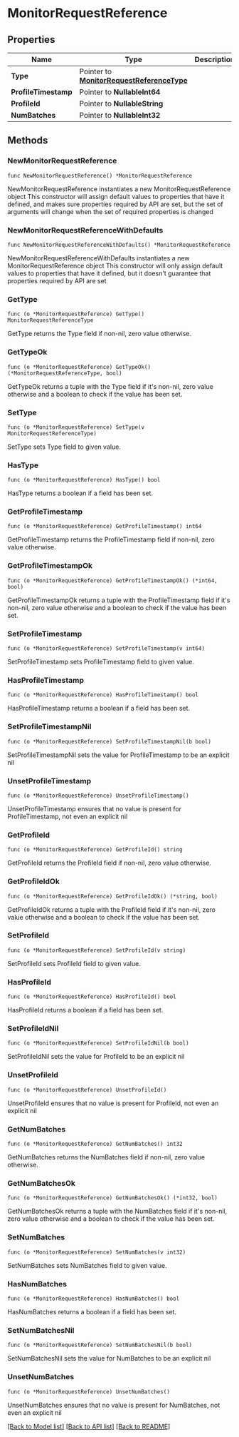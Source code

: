 # MonitorRequestReference

## Properties

Name | Type | Description | Notes
------------ | ------------- | ------------- | -------------
**Type** | Pointer to [**MonitorRequestReferenceType**](MonitorRequestReferenceType.md) |  | [optional] 
**ProfileTimestamp** | Pointer to **NullableInt64** |  | [optional] 
**ProfileId** | Pointer to **NullableString** |  | [optional] 
**NumBatches** | Pointer to **NullableInt32** |  | [optional] 

## Methods

### NewMonitorRequestReference

`func NewMonitorRequestReference() *MonitorRequestReference`

NewMonitorRequestReference instantiates a new MonitorRequestReference object
This constructor will assign default values to properties that have it defined,
and makes sure properties required by API are set, but the set of arguments
will change when the set of required properties is changed

### NewMonitorRequestReferenceWithDefaults

`func NewMonitorRequestReferenceWithDefaults() *MonitorRequestReference`

NewMonitorRequestReferenceWithDefaults instantiates a new MonitorRequestReference object
This constructor will only assign default values to properties that have it defined,
but it doesn't guarantee that properties required by API are set

### GetType

`func (o *MonitorRequestReference) GetType() MonitorRequestReferenceType`

GetType returns the Type field if non-nil, zero value otherwise.

### GetTypeOk

`func (o *MonitorRequestReference) GetTypeOk() (*MonitorRequestReferenceType, bool)`

GetTypeOk returns a tuple with the Type field if it's non-nil, zero value otherwise
and a boolean to check if the value has been set.

### SetType

`func (o *MonitorRequestReference) SetType(v MonitorRequestReferenceType)`

SetType sets Type field to given value.

### HasType

`func (o *MonitorRequestReference) HasType() bool`

HasType returns a boolean if a field has been set.

### GetProfileTimestamp

`func (o *MonitorRequestReference) GetProfileTimestamp() int64`

GetProfileTimestamp returns the ProfileTimestamp field if non-nil, zero value otherwise.

### GetProfileTimestampOk

`func (o *MonitorRequestReference) GetProfileTimestampOk() (*int64, bool)`

GetProfileTimestampOk returns a tuple with the ProfileTimestamp field if it's non-nil, zero value otherwise
and a boolean to check if the value has been set.

### SetProfileTimestamp

`func (o *MonitorRequestReference) SetProfileTimestamp(v int64)`

SetProfileTimestamp sets ProfileTimestamp field to given value.

### HasProfileTimestamp

`func (o *MonitorRequestReference) HasProfileTimestamp() bool`

HasProfileTimestamp returns a boolean if a field has been set.

### SetProfileTimestampNil

`func (o *MonitorRequestReference) SetProfileTimestampNil(b bool)`

 SetProfileTimestampNil sets the value for ProfileTimestamp to be an explicit nil

### UnsetProfileTimestamp
`func (o *MonitorRequestReference) UnsetProfileTimestamp()`

UnsetProfileTimestamp ensures that no value is present for ProfileTimestamp, not even an explicit nil
### GetProfileId

`func (o *MonitorRequestReference) GetProfileId() string`

GetProfileId returns the ProfileId field if non-nil, zero value otherwise.

### GetProfileIdOk

`func (o *MonitorRequestReference) GetProfileIdOk() (*string, bool)`

GetProfileIdOk returns a tuple with the ProfileId field if it's non-nil, zero value otherwise
and a boolean to check if the value has been set.

### SetProfileId

`func (o *MonitorRequestReference) SetProfileId(v string)`

SetProfileId sets ProfileId field to given value.

### HasProfileId

`func (o *MonitorRequestReference) HasProfileId() bool`

HasProfileId returns a boolean if a field has been set.

### SetProfileIdNil

`func (o *MonitorRequestReference) SetProfileIdNil(b bool)`

 SetProfileIdNil sets the value for ProfileId to be an explicit nil

### UnsetProfileId
`func (o *MonitorRequestReference) UnsetProfileId()`

UnsetProfileId ensures that no value is present for ProfileId, not even an explicit nil
### GetNumBatches

`func (o *MonitorRequestReference) GetNumBatches() int32`

GetNumBatches returns the NumBatches field if non-nil, zero value otherwise.

### GetNumBatchesOk

`func (o *MonitorRequestReference) GetNumBatchesOk() (*int32, bool)`

GetNumBatchesOk returns a tuple with the NumBatches field if it's non-nil, zero value otherwise
and a boolean to check if the value has been set.

### SetNumBatches

`func (o *MonitorRequestReference) SetNumBatches(v int32)`

SetNumBatches sets NumBatches field to given value.

### HasNumBatches

`func (o *MonitorRequestReference) HasNumBatches() bool`

HasNumBatches returns a boolean if a field has been set.

### SetNumBatchesNil

`func (o *MonitorRequestReference) SetNumBatchesNil(b bool)`

 SetNumBatchesNil sets the value for NumBatches to be an explicit nil

### UnsetNumBatches
`func (o *MonitorRequestReference) UnsetNumBatches()`

UnsetNumBatches ensures that no value is present for NumBatches, not even an explicit nil

[[Back to Model list]](../README.md#documentation-for-models) [[Back to API list]](../README.md#documentation-for-api-endpoints) [[Back to README]](../README.md)


